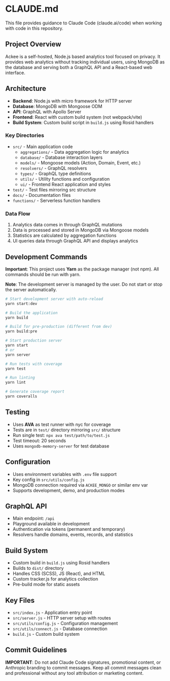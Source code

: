 # CLAUDE.md

This file provides guidance to Claude Code (claude.ai/code) when working with code in this repository.

## Project Overview

Ackee is a self-hosted, Node.js based analytics tool focused on privacy. It provides web analytics without tracking individual users, using MongoDB as the database and serving both a GraphQL API and a React-based web interface.

## Architecture

- **Backend**: Node.js with micro framework for HTTP server
- **Database**: MongoDB with Mongoose ODM
- **API**: GraphQL with Apollo Server
- **Frontend**: React with custom build system (not webpack/vite)
- **Build System**: Custom build script in `build.js` using Rosid handlers

### Key Directories

- `src/` - Main application code
  - `aggregations/` - Data aggregation logic for analytics
  - `database/` - Database interaction layers
  - `models/` - Mongoose models (Action, Domain, Event, etc.)
  - `resolvers/` - GraphQL resolvers
  - `types/` - GraphQL type definitions
  - `utils/` - Utility functions and configuration
  - `ui/` - Frontend React application and styles
- `test/` - Test files mirroring src structure
- `docs/` - Documentation files
- `functions/` - Serverless function handlers

### Data Flow

1. Analytics data comes in through GraphQL mutations
2. Data is processed and stored in MongoDB via Mongoose models
3. Statistics are calculated by aggregation functions
4. UI queries data through GraphQL API and displays analytics

## Development Commands

**Important**: This project uses **Yarn** as the package manager (not npm). All commands should be run with yarn.

**Note**: The development server is managed by the user. Do not start or stop the server automatically.

```bash
# Start development server with auto-reload
yarn start:dev

# Build the application
yarn build

# Build for pre-production (different from dev)
yarn build:pre

# Start production server
yarn start
# or
yarn server

# Run tests with coverage
yarn test

# Run linting
yarn lint

# Generate coverage report
yarn coveralls
```

## Testing

- Uses **AVA** as test runner with nyc for coverage
- Tests are in `test/` directory mirroring `src/` structure
- Run single test: `npx ava test/path/to/test.js`
- Test timeout: 20 seconds
- Uses `mongodb-memory-server` for test database

## Configuration

- Uses environment variables with `.env` file support
- Key config in `src/utils/config.js`
- MongoDB connection required via `ACKEE_MONGO` or similar env var
- Supports development, demo, and production modes

## GraphQL API

- Main endpoint: `/api`
- Playground available in development
- Authentication via tokens (permanent and temporary)
- Resolvers handle domains, events, records, and statistics

## Build System

- Custom build in `build.js` using Rosid handlers
- Builds to `dist/` directory
- Handles CSS (SCSS), JS (React), and HTML
- Custom tracker.js for analytics collection
- Pre-build mode for static assets

## Key Files

- `src/index.js` - Application entry point
- `src/server.js` - HTTP server setup with routes
- `src/utils/config.js` - Configuration management
- `src/utils/connect.js` - Database connection
- `build.js` - Custom build system

## Commit Guidelines

**IMPORTANT**: Do not add Claude Code signatures, promotional content, or Anthropic branding to commit messages. Keep all commit messages clean and professional without any tool attribution or marketing content.